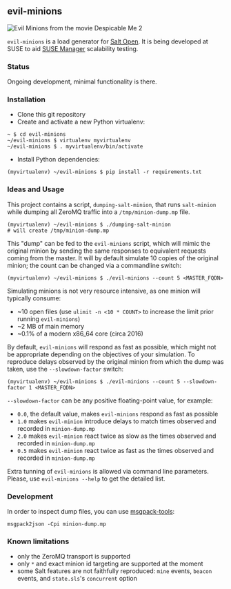 ## evil-minions

![Evil Minions from the movie Despicable Me 2](https://vignette3.wikia.nocookie.net/despicableme/images/5/52/Screenshot_2016-02-10-01-09-16.jpg/revision/latest?cb=20161028002525)

`evil-minions` is a load generator for [Salt Open](https://saltstack.com/salt-open-source/). It is being developed at SUSE to aid [SUSE Manager](https://www.suse.com/products/suse-manager/) scalability testing.

### Status

Ongoing development, minimal functionality is there.

### Installation

 - Clone this git repository
 - Create and activate a new Python virtualenv:

```
~ $ cd evil-minions
~/evil-minions $ virtualenv myvirtualenv
~/evil-minions $ . myvirtualenv/bin/activate
```

 - Install Python dependencies:

```
(myvirtualenv) ~/evil-minions $ pip install -r requirements.txt
```

### Ideas and Usage

This project contains a script, `dumping-salt-minion`, that runs `salt-minion` while dumping all ZeroMQ traffic into a `/tmp/minion-dump.mp` file.

```
(myvirtualenv) ~/evil-minions $ ./dumping-salt-minion
# will create /tmp/minion-dump.mp
```

This "dump" can be fed to the `evil-minions` script, which will mimic the original minion by sending the same responses to equivalent requests coming from the master. It will by default simulate 10 copies of the original minion; the count can be changed via a commandline switch:

```
(myvirtualenv) ~/evil-minions $ ./evil-minions --count 5 <MASTER_FQDN>
```

Simulating minions is not very resource intensive, as one minion will typically consume:
 - ~10 open files (use `ulimit -n <10 * COUNT>` to increase the limit prior running `evil-minions`)
 - ~2 MB of main memory
 - ~0.1% of a modern x86_64 core (circa 2016)

By default, `evil-minions` will respond as fast as possible, which might not be appropriate depending on the objectives of your simulation. To reproduce delays observed by the original minion from which the dump was taken, use the `--slowdown-factor` switch:

```
(myvirtualenv) ~/evil-minions $ ./evil-minions --count 5 --slowdown-factor 1 <MASTER_FQDN>
```

`--slowdown-factor` can be any positive floating-point value, for example:
 - `0.0`, the default value, makes `evil-minions` respond as fast as possible
 - `1.0` makes `evil-minion` introduce delays to match times observed and recorded in `minion-dump.mp`
 - `2.0` makes `evil-minion` react twice as slow as the times observed and recorded in `minion-dump.mp`
 - `0.5` makes `evil-minion` react twice as fast as the times observed and recorded in `minion-dump.mp`


Extra tunning of `evil-minions` is allowed via command line parameters.
Please, use `evil-minions --help` to get the detailed list.

### Development

In order to inspect dump files, you can use [msgpack-tools](https://github.com/ludocode/msgpack-tools):

```
msgpack2json -Cpi minion-dump.mp
```

### Known limitations
 - only the ZeroMQ transport is supported
 - only `*` and exact minion id targeting are supported at the moment
 - some Salt features are not faithfully reproduced: `mine` events, `beacon` events, and `state.sls`'s `concurrent` option
